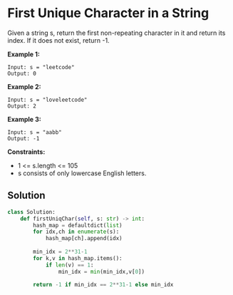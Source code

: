 <h1>First Unique Character in a String</h1>

<p>
Given a string s, return the first non-repeating character in it and return its index. If it does not exist, return -1.

</p>

<b>Example 1:</b>

    Input: s = "leetcode"
    Output: 0
    
<b>Example 2:</b>

    Input: s = "loveleetcode"
    Output: 2
    
<b>Example 3:</b>

    Input: s = "aabb"
    Output: -1

<b>Constraints:</b>

- 1 <= s.length <= 105
- s consists of only lowercase English letters.

<h2>Solution</h2>

```python
class Solution:
    def firstUniqChar(self, s: str) -> int:
        hash_map = defaultdict(list)
        for idx,ch in enumerate(s):
            hash_map[ch].append(idx)
        
        min_idx = 2**31-1
        for k,v in hash_map.items():
            if len(v) == 1:
                min_idx = min(min_idx,v[0])
        
        return -1 if min_idx == 2**31-1 else min_idx
```

